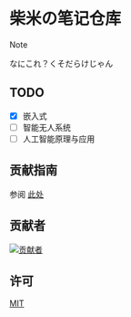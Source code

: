 # 柴米の笔记仓库

> [!NOTE]
> なにこれ？くそだらけじゃん

## TODO

- [x] 嵌入式
- [ ] 智能无人系统
- [ ] 人工智能原理与应用

## 贡献指南

参阅 [此处](./CONTRIBUTING.md)

## 贡献者

[![贡献者](https://contrib.rocks/image?repo=chai-mi/note)](https://github.com/chai-mi/note/graphs/contributors)

## 许可

[MIT](./LICENSE)
